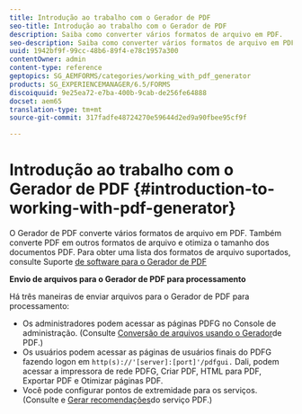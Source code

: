 ```yaml
---
title: Introdução ao trabalho com o Gerador de PDF
seo-title: Introdução ao trabalho com o Gerador de PDF
description: Saiba como converter vários formatos de arquivo em PDF.
seo-description: Saiba como converter vários formatos de arquivo em PDF.
uuid: 1942bf9f-99cc-48b6-89f4-e78c1957a300
contentOwner: admin
content-type: reference
geptopics: SG_AEMFORMS/categories/working_with_pdf_generator
products: SG_EXPERIENCEMANAGER/6.5/FORMS
discoiquuid: 9e25ea72-e7ba-400b-9cab-de256fe64888
docset: aem65
translation-type: tm+mt
source-git-commit: 317fadfe48724270e59644d2ed9a90fbee95cf9f

---
```



# Introdução ao trabalho com o Gerador de PDF {#introduction-to-working-with-pdf-generator}

O Gerador de PDF converte vários formatos de arquivo em PDF. Também converte PDF em outros formatos de arquivo e otimiza o tamanho dos documentos PDF. Para obter uma lista dos formatos de arquivo suportados, consulte Suporte [de software para o Gerador de PDF](/help/forms/using/aem-forms-jee-supported-platforms.md)

**Envio de arquivos para o Gerador de PDF para processamento**

Há três maneiras de enviar arquivos para o Gerador de PDF para processamento:

* Os administradores podem acessar as páginas PDFG no Console de administração. (Consulte [Conversão de arquivos usando o Gerador](/help/forms/using/admin-help/converting-files-using-pdf-generator.md)de PDF.)
* Os usuários podem acessar as páginas de usuários finais do PDFG fazendo logon em `http(s)://'[server]:[port]'/pdfgui.` Dali, podem acessar a impressora de rede PDFG, Criar PDF, HTML para PDF, Exportar PDF e Otimizar páginas PDF.
* Você pode configurar pontos de extremidade para os serviços. (Consulte <!--Fix broken link to Managing Endpoints --> e [Gerar recomendações](/help/forms/using/admin-help/configuring-watched-folder-endpoints.md#generate-pdf-service-recommendations)do serviço PDF.) [](/help/forms/using/admin-help/overview-5.md#main-pars-header)

